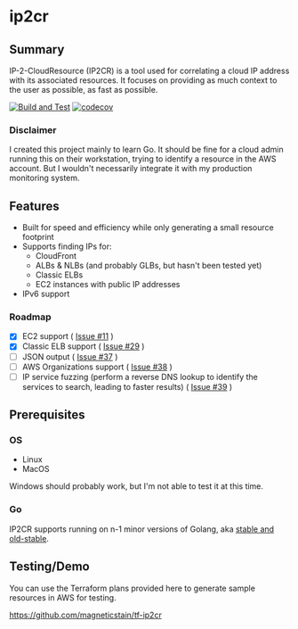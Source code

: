# ip2cr

## Summary

IP-2-CloudResource (IP2CR) is a tool used for correlating a cloud IP address with its associated resources. It focuses on providing as much context to the user as possible, as fast as possible.

[![Build and Test](https://github.com/magneticstain/ip2cr/actions/workflows/build.yml/badge.svg)](https://github.com/magneticstain/ip2cr/actions/workflows/build.yml)
[![codecov](https://codecov.io/gh/magneticstain/ip2cr/branch/main/graph/badge.svg?token=YI5A0BA12D)](https://codecov.io/gh/magneticstain/ip2cr)

### Disclaimer

I created this project mainly to learn Go. It should be fine for a cloud admin running this on their workstation, trying to identify a resource in the AWS account. But I wouldn't necessarily integrate it with my production monitoring system.

## Features

- Built for speed and efficiency while only generating a small resource footprint
- Supports finding IPs for:
  - CloudFront
  - ALBs & NLBs (and probably GLBs, but hasn't been tested yet)
  - Classic ELBs
  - EC2 instances with public IP addresses
- IPv6 support

### Roadmap

- [X] EC2 support ( [Issue #11](https://github.com/magneticstain/ip2cr/issues/11) )
- [X] Classic ELB support ( [Issue #29](https://github.com/magneticstain/ip2cr/issues/29) )
- [ ] JSON output ( [Issue #37](https://github.com/magneticstain/ip2cr/issues/37) )
- [ ] AWS Organizations support ( [Issue #38](https://github.com/magneticstain/ip2cr/issues/38) )
- [ ] IP service fuzzing (perform a reverse DNS lookup to identify the services to search, leading to faster results)  ( [Issue #39](https://github.com/magneticstain/ip2cr/issues/39) )

## Prerequisites

### OS

- Linux
- MacOS

Windows should probably work, but I'm not able to test it at this time.

### Go

IP2CR supports running on n-1 minor versions of Golang, aka [stable and old-stable](https://go.dev/dl/#stable).

## Testing/Demo

You can use the Terraform plans provided here to generate sample resources in AWS for testing.

<https://github.com/magneticstain/tf-ip2cr>
